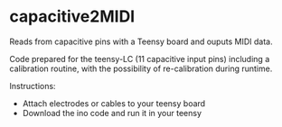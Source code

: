# capacitive2MIDI

Reads from capacitive pins with a Teensy board and ouputs MIDI data. 

Code prepared for the teensy-LC (11 capacitive input pins) including a calibration routine, with the possibility of re-calibration during runtime. 

Instructions:
- Attach electrodes or cables to your teensy board
- Download the ino code and run it in your teensy 


